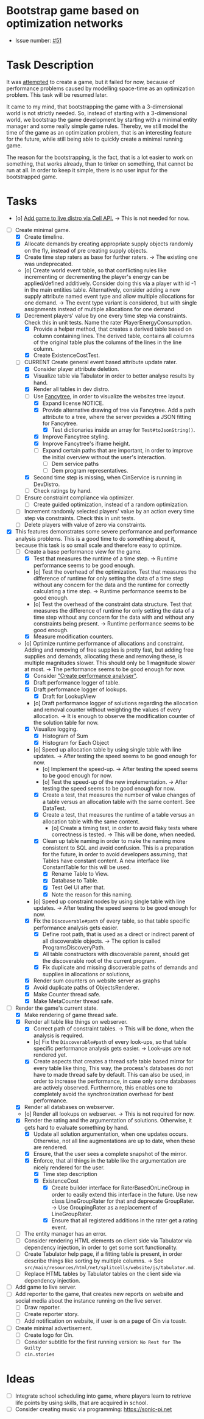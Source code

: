# Bootstrap game based on optimization networks
* Issue number: [\#51](https://codeberg.org/splitcells-net/net.splitcells.network.community/issues/51)
# Task Description
It was [attempted](task-archive/2022-12-21-1-create-game-based-on-optimization-networks.md) to create a game,
but it failed for now, because of performance problems caused by modelling space-time as an optimization problem.
This task will be resumed later.

It came to my mind, that bootstrapping the game with a 3-dimensional world is not strictly needed.
So, instead of starting with a 3-dimensional world,
we bootstrap the game development by starting with a minimal entity manager and some really simple game rules.
Thereby, we still model the time of the game as an optimization problem,
that is an interesting feature for the future,
while still being able to quickly create a minimal running game.

The reason for the bootstrapping,
is the fact, that is a lot easier to work on something,
that works already,
than to tinker on something, that cannot be run at all.
In order to keep it simple, there is no user input for the bootstrapped game.
# Tasks
* [o] [Add game to live distro via Cell API.](../compatibility-portability-and-adaptability/2024-08-06-establish-cell-api.md) -> This is not needed for now.
* [ ] Create minimal game. 
    * [x] Create timeline.
    * [x] Allocate demands by creating appropriate supply objects randomly on the fly, instead of pre creating supply objects.
    * [x] Create time step raters as base for further raters. -> The existing one was undeprecated.
    * [o] Create world event table, so that conflicting rules like incrementing or decrementing the player's energy can be applied/defined additively.
      Consider doing this via a player with id -1 in the main entities table.
      Alternatively, consider adding a new supply attribute named event type and allow multiple allocations for one demand.
      -> The event type variant is considered, but with single assignments instead of multiple allocations for one demand
    * [x] Decrement players' value by one every time step via constraints. Check this in unit tests. Name the rater PlayerEnergyConsumption.
        * [x] Provide a helper method, that creates a derived table based on column containing lines.
          The derived table, contains all columns of the original table plus the columns of the lines in the line column. 
        * [x] Create ExistenceCostTest.
    * [ ] CURRENT Create general event based attribute update rater.
        * [x] Consider player attribute deletion.
        * [x] Visualize table via Tabulator in order to better analyse results by hand.
        * [x] Render all tables in dev distro.
        * [ ] Use [Fancytree](https://github.com/mar10/fancytree), in order to visualize the websites tree layout.
            * [x] Expand license NOTICE.
            * [x] Provide alternative drawing of tree via Fancytree.
              Add a path attribute to a tree, where the server provides a JSON fitting for Fancytree.
                * [x] Test dictionaries inside an array for `Test#toJsonString()`.
            * [x] Improve Fancytree styling. 
            * [x] Improve Fancytree's iframe height.
            * [ ] Expand certain paths that are important,
              in order to improve the initial overview without the user's interaction.
                * [ ] Dem service paths
                * [ ] Dem program representatives.
        * [x] Second time step is missing, when CinService is running in DevDistro.
        * [ ] Check ratings by hand.
    * [ ] Ensure constraint compliance via optimizer.
        * [ ] Create guided optimization, instead of a random optimization.
    * [ ] Increment randomly selected players' value by an action every time step via constraints. Check this in unit tests.
    * [ ] Delete players with value of zero via constraints.
* [x] This features demonstrates some severe performance and performance analysis problems.
  This is a good time to do something about it, because this task is so small scale and therefore easy to optimize.
    * [ ] Create a base performance view for the game.
        * [x] Test that measures the runtime of a time step.
          -> Runtime performance seems to be good enough.
        * [o] Test the overhead of the optimization.
          Test that measures the difference of runtime for only setting the data of a time step without any concern for the data
          and the runtime for correctly calculating a time step.
          -> Runtime performance seems to be good enough.
        * [o] Test the overhead of the constraint data structure.
          Test that measures the difference of runtime for only setting the data of a time step without any concern for the data
          with and without any constraints being present.
          -> Runtime performance seems to be good enough.
        * [x] Measure modification counters.
    * [o] Optimize runtime performance of allocations and constraint.
      Adding and removing of free supplies is pretty fast,
      but adding free supplies and demands, allocating these and removing these, is multiple magnitudes slower.
      This should only be 1 magnitude slower at most.
      -> The performance seems to be good enough for now.
        * [x] Consider ["Create performance analyser"](../performance-engineering/2023-06-06-create-performance-analyser.md).
        * [x] Draft performance logger of table.
        * [x] Draft performance logger of lookups.
            * [x] Draft for LookupView
        * [o] Draft performance logger of solutions regarding the allocation and removal counter without weighting the values of every allocation.
          -> It is enough to observe the modification counter of the solution table for now.
        * [x] Visualize logging.
            * [x] Histogram of Sum
            * [x] Histogram for Each Object
        * [o] Speed up allocation table by using single table with line updates.
          -> After testing the speed seems to be good enough for now.
            * [o] Implement the speed-up. -> After testing the speed seems to be good enough for now.
            * [o] Test the speed-up of the new implementation. -> After testing the speed seems to be good enough for now.
            * [x] Create a test, that measures the number of value changes of a table versus an allocation table with the same content.
              See DataTest.
            * [x] Create a test, that measures the runtime of a table versus an allocation table with the same content.
                * [o] Create a timing test, in order to avoid flaky tests where correctness is tested. -> This will be done, when needed.
            * [x] Clean up table naming in order to make the naming more consistent to SQL and avoid confusion.
              This is a preparation for the future, in order to avoid developers assuming, that Tables have constant content.
              A new interface like ConstantTable for this will be used.
                * [x] Rename Table to View.
                * [x] Database to Table.
                * [x] Test Gel UI after that.
                * [x] Note the reason for this naming.
        * [o] Speed up constraint nodes by using single table with line updates. -> After testing the speed seems to be good enough for now.
        * [x] Fix the `Discoverable#path` of every table, so that table specific performance analysis gets easier.
            * [x] Define root path, that is used as a direct or indirect parent of all discoverable objects.
              -> The option is called ProgramsDiscoveryPath.
            * [x] All table constructors with discoverable parent, should get the discoverable root of the current program.
            * [x] Fix duplicate and missing discoverable paths of demands and supplies in allocations or solutions,
        * [x] Render sum counters on website server as graphs
        * [x] Avoid duplicate paths of ObjectsRenderer.
        * [x] Make Counter thread safe.
        * [x] Make MetaCounter thread safe.
* [ ] Render the game's current state.
    * [x] Make rendering of game thread safe.
    * [x] Render all table like things on webserver.
        * [x] Correct path of constraint tables. -> This will be done, when the analysis is required.
        * [o] Fix the `Discoverable#path` of every look-ups, so that table specific performance analysis gets easier. -> Look-ups are not rendered yet.
        * [x] Create aspects that creates a thread safe table based mirror for every table like thing,
          This way, the process's databases do not have to made thread safe by default.
          This can also be used, in order to increase the performance, in case only some databases are actively observed.
          Furthermore, this enables one to completely avoid the synchronization overhead for best performance.
  * [x] Render all databases on webserver.
  * [o] Render all lookups on webserver. -> This is not required for now.
  * [x] Render the rating and the argumentation of solutions. Otherwise, it gets hard to evaluate something by hand.
      * [x] Update all solution argumentation, when one updates occurs.
        Otherwise, not all line augmentations are up to date, when these are rendered.
      * [x] Ensure, that the user sees a complete snapshot of the mirror.
      * [x] Enforce, that all things in the table like the argumentation are nicely rendered for the user.
          * [x] Time step description
          * [x] ExistenceCost
              * [x] Create builder interface for RaterBasedOnLineGroup in order to easily extend this interface in the future.
                Use new class LineGroupRater for that and deprecate GroupRater.
                -> Use GroupingRater as a replacement of LineGroupRater.
              * [x] Ensure that all registered additions in the rater get a rating event.
  * [ ] The entity manager has an error.
  * [ ] Consider rendering HTML elements on client side via Tabulator via dependency injection,
    in order to get some sort functionality.
  * [ ] Create Tabulator help page, if a fitting table is present, in order describe things like sorting by multiple columns.
    -> See `src/main/resources/html/net/splitcells/website/js/tabulator.md`.
  * [ ] Replace HTML tables by Tabulator tables on the client side via dependency injection.
* [ ] Add game to live server.
* [ ] Add reporter to the game, that creates new reports on website and social media about the instance running on the live server.
    * [ ] Draw reporter.
    * [ ] Create reporter story.
    * [ ] Add notification on website, if user is on a page of Cin via toastr.
* [ ] Create minimal advertisement.
    * [ ] Create logo for Cin.
    * [ ] Consider subtitle for the first running version: `No Rest for The Guilty`
    * [ ] `cin.stories`
# Ideas
* [ ] Integrate school scheduling into game,
  where players learn to retrieve life points by using skills,
  that are acquired in school.
* [ ] Consider creating music via programming: https://sonic-pi.net